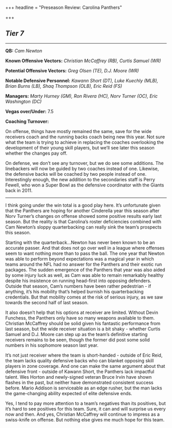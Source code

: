 +++
headline = "Preseason Review: Carolina Panthers"

+++
## **_Tier 7_**

***

**QB:** _Cam Newton_

**Known Offensive Vectors:** _Christian McCaffrey (RB), Curtis Samuel (WR)_

**Potential Offensive Vectors:** _Greg Olsen (TE), D.J. Moore (WR)_

**Notable Defensive Personnel:** _Kawann Short (DT), Luke Kuechly (MLB), Brian Burns (LB), Shaq Thompson (OLB), Eric Reid (FS)_

**Managers:** _Marty Hurney (GM), Ron Rivera (HC), Norv Turner (OC), Eric Washington (DC)_

**Vegas over/Under:** 7.5

**Coaching Turnover:**

On offense, things have mostly remained the same, save for the wide receivers coach and the running backs coach being new this year. Not sure what the team is trying to achieve in replacing the coaches overlooking the development of their young skill players, but we’ll see later this season whether the changes pay off.

On defense, we don’t see any turnover, but we do see some additions. The linebackers will now be guided by two coaches instead of one. Likewise, the defensive backs will be coached by two people instead of one. Interestingly enough, the new addition to the secondaries staff is Perry Fewell, who won a Super Bowl as the defensive coordinator with the Giants back in 2011.

***

I think going under the win total is a good play here. It’s unfortunate given that the Panthers are hoping for another Cinderella year this season after Norv Turner’s changes on offense showed some positive results early last season. But the reality is that Carolina’s roster deficiencies combined with Cam Newton’s sloppy quarterbacking can really sink the team’s prospects this season.

Starting with the quarterback...Newton has never been known to be an accurate passer. And that does not go over well in a league where offenses seem to want nothing more than to pass the ball. The one year that Newton was able to perform beyond expectations was a magical year in which teams around the NFL had no answer for the Panthers and their exotic run packages. The sudden emergence of the Panthers that year was also aided by some injury luck as well, as Cam was able to remain remarkably healthy despite his insistence on running head-first into opposing defenders. Outside that season, Cam’s numbers have been rather pedestrian - if anything, it’s his mobility that’s helped burnish his quarterbacking credentials. But that mobility comes at the risk of serious injury, as we saw towards the second half of last season.

It also doesn’t help that his options at receiver are limited. Without Devin Funchess, the Panthers only have so many weapons available to them. Christian McCaffrey should be solid given his fantastic performance from last season, but the wide receiver situation is a bit shaky - whether Curtis Samuel and D.J. Moore can step up as the team’s definitive starting receivers remains to be seen, though the former did post some solid numbers in his sophomore season last year.

It’s not just receiver where the team is short-handed - outside of Eric Reid, the team lacks quality defensive backs who can blanket opposing skill players in zone coverage. And one can make the same argument about that defensive front - outside of Kawann Short, the Panthers lack impactful talent. Wes Horton and newly-signed veteran Bruce Irvin have shown flashes in the past, but neither have demonstrated consistent success before. Mario Addison is serviceable as an edge rusher, but the man lacks the game-changing ability expected of elite defensive ends.

Yes, I tend to pay more attention to a team’s negatives than its positives, but it’s hard to see positives for this team. Sure, it can and will surprise us every now and then. And yes, Christian McCaffrey will continue to impress as a swiss-knife on offense. But nothing else gives me much hope for this team.